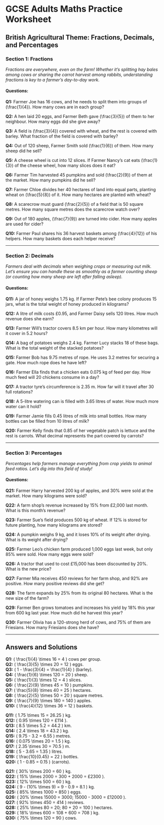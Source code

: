 # GCSE Adults Maths Practice Worksheet

## **British Agricultural Theme: Fractions, Decimals, and Percentages**

### **Section 1: Fractions**

_Fractions are everywhere, even on the farm! Whether it’s splitting hay bales among cows or sharing the carrot harvest among rabbits, understanding fractions is key to a farmer’s day-to-day work._

#### Questions:

**Q1:** Farmer Joe has 16 cows, and he needs to split them into groups of \(\frac{1}{4}\). How many cows are in each group?

**Q2:** A hen laid 20 eggs, and Farmer Beth gave \(\frac{3}{5}\) of them to her neighbour. How many eggs did she give away?

**Q3:** A field is \(\frac{3}{4}\) covered with wheat, and the rest is covered with barley. What fraction of the field is covered with barley?

**Q4:** Out of 120 sheep, Farmer Smith sold \(\frac{1}{6}\) of them. How many sheep did he sell?

**Q5:** A cheese wheel is cut into 12 slices. If Farmer Nancy’s cat eats \(\frac{1}{3}\) of the cheese wheel, how many slices does it eat?

**Q6:** Farmer Tim harvested 45 pumpkins and sold \(\frac{2}{9}\) of them at the market. How many pumpkins did he sell?

**Q7:** Farmer Chloe divides her 40 hectares of land into equal parts, planting wheat on \(\frac{5}{8}\) of it. How many hectares are planted with wheat?

**Q8:** A scarecrow must guard \(\frac{2}{5}\) of a field that is 50 square metres. How many square metres does the scarecrow watch over?

**Q9:** Out of 180 apples, \(\frac{7}{9}\) are turned into cider. How many apples are used for cider?

**Q10:** Farmer Paul shares his 36 harvest baskets among \(\frac{4}{12}\) of his helpers. How many baskets does each helper receive?

---

### **Section 2: Decimals**

_Farmers deal with decimals when weighing crops or measuring out milk. Let’s ensure you can handle these as smoothly as a farmer counting sheep (or counting how many sheep are left after falling asleep)._

#### Questions:

**Q11:** A jar of honey weighs 1.75 kg. If Farmer Pete’s bee colony produces 15 jars, what is the total weight of honey produced in kilograms?

**Q12:** A litre of milk costs £0.95, and Farmer Daisy sells 120 litres. How much revenue does she earn?

**Q13:** Farmer Will’s tractor covers 8.5 km per hour. How many kilometres will it cover in 5.2 hours?

**Q14:** A bag of potatoes weighs 2.4 kg. Farmer Lucy stacks 18 of these bags. What is the total weight of the stacked potatoes?

**Q15:** Farmer Bob has 9.75 metres of rope. He uses 3.2 metres for securing a gate. How much rope does he have left?

**Q16:** Farmer Ella finds that a chicken eats 0.075 kg of feed per day. How much feed will 20 chickens consume in a day?

**Q17:** A tractor tyre’s circumference is 2.35 m. How far will it travel after 30 full rotations?

**Q18:** A 5-litre watering can is filled with 3.65 litres of water. How much more water can it hold?

**Q19:** Farmer Jamie fills 0.45 litres of milk into small bottles. How many bottles can be filled from 10 litres of milk?

**Q20:** Farmer Kelly finds that 0.85 of her vegetable patch is lettuce and the rest is carrots. What decimal represents the part covered by carrots?

---

### **Section 3: Percentages**

_Percentages help farmers manage everything from crop yields to animal feed ratios. Let’s dig into this field of study!_

#### Questions:

**Q21:** Farmer Harry harvested 200 kg of apples, and 30% were sold at the market. How many kilograms were sold?

**Q22:** A farm shop’s revenue increased by 15% from £2,000 last month. What is this month’s revenue?

**Q23:** Farmer Sue’s field produces 500 kg of wheat. If 12% is stored for future planting, how many kilograms are stored?

**Q24:** A pumpkin weighs 9 kg, and it loses 10% of its weight after drying. What is its weight after drying?

**Q25:** Farmer Leo’s chicken farm produced 1,000 eggs last week, but only 85% were sold. How many eggs were sold?

**Q26:** A tractor that used to cost £15,000 has been discounted by 20%. What is the new price?

**Q27:** Farmer Mia receives 450 reviews for her farm shop, and 92% are positive. How many positive reviews did she get?

**Q28:** The farm expands by 25% from its original 80 hectares. What is the new size of the farm?

**Q29:** Farmer Ben grows tomatoes and increases his yield by 18% this year from 600 kg last year. How much did he harvest this year?

**Q30:** Farmer Olivia has a 120-strong herd of cows, and 75% of them are Friesians. How many Friesians does she have?

---

## **Answers and Solutions**

**Q1:** \( \frac{1}{4} \times 16 = 4 \) cows per group.  
**Q2:** \( \frac{3}{5} \times 20 = 12 \) eggs.  
**Q3:** \( 1 - \frac{3}{4} = \frac{1}{4} \) (barley).  
**Q4:** \( \frac{1}{6} \times 120 = 20 \) sheep.  
**Q5:** \( \frac{1}{3} \times 12 = 4 \) slices.  
**Q6:** \( \frac{2}{9} \times 45 = 10 \) pumpkins.  
**Q7:** \( \frac{5}{8} \times 40 = 25 \) hectares.  
**Q8:** \( \frac{2}{5} \times 50 = 20 \) square metres.  
**Q9:** \( \frac{7}{9} \times 180 = 140 \) apples.  
**Q10:** \( \frac{4}{12} \times 36 = 12 \) baskets.

**Q11:** \( 1.75 \times 15 = 26.25 \) kg.  
**Q12:** \( 0.95 \times 120 = £114 \).  
**Q13:** \( 8.5 \times 5.2 = 44.2 \) km.  
**Q14:** \( 2.4 \times 18 = 43.2 \) kg.  
**Q15:** \( 9.75 - 3.2 = 6.55 \) metres.  
**Q16:** \( 0.075 \times 20 = 1.5 \) kg.  
**Q17:** \( 2.35 \times 30 = 70.5 \) m.  
**Q18:** \( 5 - 3.65 = 1.35 \) litres.  
**Q19:** \( \frac{10}{0.45} = 22 \) bottles.  
**Q20:** \( 1 - 0.85 = 0.15 \) (carrots).

**Q21:** \( 30\% \times 200 = 60 \) kg.  
**Q22:** \( 15\% \times 2000 = 300 + 2000 = £2300 \).  
**Q23:** \( 12\% \times 500 = 60 \) kg.  
**Q24:** \( 9 - (10\% \times 9) = 9 - 0.9 = 8.1 \) kg.  
**Q25:** \( 85\% \times 1000 = 850 \) eggs.  
**Q26:** \( 20\% \times 15000 = 3000; 15000 - 3000 = £12000 \).  
**Q27:** \( 92\% \times 450 = 414 \) reviews.  
**Q28:** \( 25\% \times 80 = 20; 80 + 20 = 100 \) hectares.  
**Q29:** \( 18\% \times 600 = 108 + 600 = 708 \) kg.  
**Q30:** \( 75\% \times 120 = 90 \) cows.
